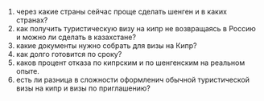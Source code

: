 
1) через какие страны сейчас проще сделать шенген и в каких странах?
2) как получить туристическую визу на кипр не возвращаясь в Россию и можно ли сделать в казахстане?
3) какие документы нужно собрать для визы на Кипр?
4) как долго готовится по сроку?
5) каков процент отказа по кипрским и по шенгенским на реальном опыте.
7) есть ли разница в сложности оформленич обычной туристической визы на кипр и визы по приглашению?